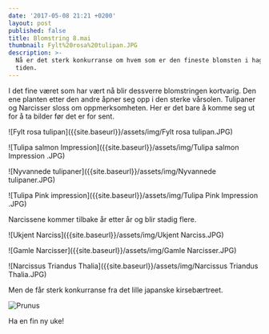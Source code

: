 ```yaml
---
date: '2017-05-08 21:21 +0200'
layout: post
published: false
title: Blomstring 8.mai
thumbnail: Fylt%20rosa%20tulipan.JPG
description: >-
  Nå er det sterk konkurranse om hvem som er den fineste blomsten i hagen for
  tiden.
---
```


I det fine været som har vært nå blir dessverre blomstringen kortvarig. Den ene planten etter den andre åpner seg opp i den sterke vårsolen. Tulipaner og Narcisser sloss om oppmerksomheten. Her er det bare å komme seg ut for å ta bilder før det er for sent. 

![Fylt rosa tulipan]({{site.baseurl}}/assets/img/Fylt rosa tulipan.JPG)

![Tulipa salmon Impression]({{site.baseurl}}/assets/img/Tulipa salmon Impression .JPG)

<!--more-->

![Nyvannede tulipaner]({{site.baseurl}}/assets/img/Nyvannede tulipaner.JPG)

![Tulipa Pink impression]({{site.baseurl}}/assets/img/Tulipa Pink Impression .JPG)

 Narcissene kommer tilbake år etter år og blir stadig flere.

![Ukjent Narciss]({{site.baseurl}}/assets/img/Ukjent Narciss.JPG)

![Gamle Narcisser]({{site.baseurl}}/assets/img/Gamle Narcisser.JPG)

![Narcissus Triandus Thalia]({{site.baseurl}}/assets/img/Narcissus Triandus Thalia.JPG)

Men de får sterk konkurranse fra det lille japanske kirsebærtreet. 

![Prunus]({{site.baseurl}}/assets/img/Prunus.JPG)


Ha en fin ny uke!
